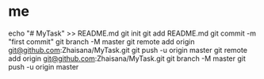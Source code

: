 # me
echo "# MyTask" >> README.md
git init
git add README.md
git commit -m "first commit"
git branch -M master
git remote add origin git@github.com:Zhaisana/MyTask.git
git push -u origin master
git remote add origin git@github.com:Zhaisana/MyTask.git
git branch -M master
git push -u origin master
